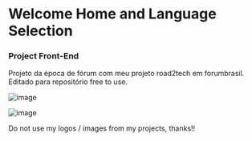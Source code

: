 # Welcome Home and Language Selection

### Project Front-End

Projeto da época de fórum com meu projeto road2tech em forumbrasil. Editado para repositório free to use.

![image](https://github.com/matheuslaidler/HomePage-Theme/assets/76860503/27be3f9e-34cc-44b9-84ca-9f64b472e321)

![image](https://github.com/matheuslaidler/HomePage-Theme/assets/76860503/9b60ed34-0e88-4a54-8fd3-ed3586209b4b)

Do not use my logos / images from my projects, thanks!!
